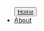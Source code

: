 
<head> 
  <link rel="stylesheet" href="styles.css">
</head>

<div class="tab">
<nav id="site-nav">
<ul>
<button class="tablinks" onclick="openCity(event, 'London')" ><a href="home.md">Home</a></button>
<li><a href="about.md">About</a></li>
</ul>
</nav>
 </div>

